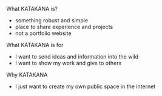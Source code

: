 What KATAKANA is?
  - something robust and simple
  - place to share experience and projects
  - not a portfolio website

What KATAKANA is for
  - I want to send ideas and information into the wild
  - I want to show my work and give to others

Why KATAKANA
  - I just want to create my own public space in the internet
  

